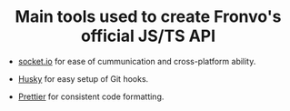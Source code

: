 <h1 align='center'>Main tools used to create Fronvo's official JS/TS API</h1>

-   [socket.io](https://socket.io/) for ease of cummunication and cross-platform ability.

-   [Husky](https://typicode.github.io/husky/) for easy setup of Git hooks.

-   [Prettier](https://prettier.io/) for consistent code formatting.
